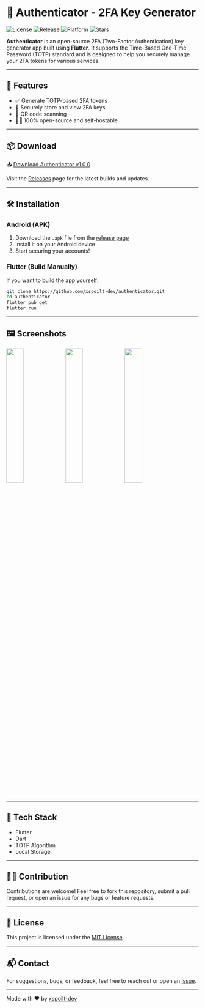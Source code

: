 
# 🔐 Authenticator - 2FA Key Generator

![License](https://img.shields.io/github/license/xspoilt-dev/authenticator)
![Release](https://img.shields.io/github/v/release/xspoilt-dev/authenticator)
![Platform](https://img.shields.io/badge/platform-Flutter-blue)
![Stars](https://img.shields.io/github/stars/xspoilt-dev/authenticator?style=social)

**Authenticator** is an open-source 2FA (Two-Factor Authentication) key generator app built using **Flutter**. It supports the Time-Based One-Time Password (TOTP) standard and is designed to help you securely manage your 2FA tokens for various services.

---

## 🚀 Features

- ✅ Generate TOTP-based 2FA tokens
- 🔐 Securely store and view 2FA keys
- 📸 QR code scanning
- 🧑‍💻 100% open-source and self-hostable

---

## 📦 Download

📥 [Download Authenticator v1.0.0](https://github.com/xspoilt-dev/authenticator/releases/tag/v1.0.0)

Visit the [Releases](https://github.com/xspoilt-dev/authenticator/releases) page for the latest builds and updates.

---

## 🛠️ Installation

### Android (APK)
1. Download the `.apk` file from the [release page](https://github.com/xspoilt-dev/authenticator/releases/tag/v1.0.0)
2. Install it on your Android device
3. Start securing your accounts!

### Flutter (Build Manually)
If you want to build the app yourself:

```bash
git clone https://github.com/xspoilt-dev/authenticator.git
cd authenticator
flutter pub get
flutter run
````

---

## 🖼️ Screenshots

<p float="left"> <img src="ss/photo_2025-08-06_01-52-49.jpg" width="30%" /> <img src="ss/photo_2025-08-06_01-52-55.jpg" width="30%" /> <img src="ss/photo_2025-08-06_01-52-59.jpg" width="30%" /> </p>

---

## 🔧 Tech Stack

* Flutter
* Dart
* TOTP Algorithm
* Local Storage

---


## 🧑‍💻 Contribution

Contributions are welcome! Feel free to fork this repository, submit a pull request, or open an issue for any bugs or feature requests.

---

## 📄 License

This project is licensed under the [MIT License](LICENSE).

---

## 📬 Contact

For suggestions, bugs, or feedback, feel free to reach out or open an [issue](https://github.com/xspoilt-dev/authenticator/issues).

---

Made with ❤️ by [xspoilt-dev](https://github.com/xspoilt-dev)

